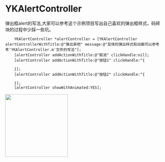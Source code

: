 # YKAlertController
弹出框alert的写法,大家可以参考这个示例项目写出自己喜欢的弹出框样式，码砖块的过程中少踩一些坑。
```
    YKAlertController *alertController = [YKAlertController alertControllerWithTitle:@"弹出来吧" message:@"具体的弹出样式和动画可以参考考'YKAlertController.m'文件的写法"];
    [alertController addActionWithTitle:@"取消" clickHandle:nil];
    [alertController addActionWithTitle:@"按钮1" clickHandle:^{
        
    }];
    [alertController addActionWithTitle:@"按钮2" clickHandle:^{
        
    }];
    [alertController showWithAnimated:YES];

 ```
<div style={display: flex}>
<img src="http://7xsim2.com1.z0.glb.clouddn.com/2017-06-29%2013_44_48.gif" width = 200px />
</div>
